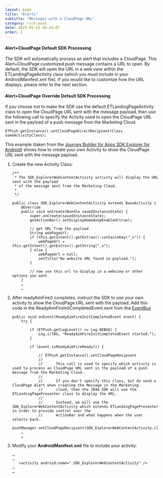```yaml
---
layout: page
title: "Alerts"
subtitle: "Messages with a CloudPage URL"
category: rich-push
date: 2015-05-15 10:24:07
order: 2
---
```


<h4>Alert+CloudPage Default SDK Processing</h4>
The SDK will automatically process an alert that includes a CloudPage. This Alert+CloudPage customized push message contains a URL to open. By default, the SDK will open the URL in a web view within the ETLandingPageActivity class (which you must include in your AndroidManifest.xml file).  If you would like to customize how the URL displays, please refer to the next section.

<h4>Alert+CloudPage Override Default SDK Processing</h4>
If you choose not to make the SDK use the default ETLandingPageActivity class to open the CloudPage URL sent with the message payload, then use the following call to specify the Activity used to open the CloudPage URL sent in the payload of a push message from the Marketing Cloud.

`ETPush.getInstance().setCloudPageDirectRecipient(Class someActivityClass);`

This example (taken from the <a href="https://github.com/ExactTarget/JB4A-SDK-Android/tree/master/JB4A-SDK-Explorer" target="_blank">Journey Builder for Apps SDK Explorer for Android</a>) shows how to create your own Activity to show the CloudPage URL sent with the message payload.

1.  Create the new Activity Class:
    
    ~~~ 
    /**
     * The SDK_ExplorerWebContentActivity activity will display the URL sent with the payload
     * of the message sent from the Marketing Cloud.
     *
     */
    
    public class SDK_ExplorerWebContentActivity extends BaseActivity {
        @Override
        public void onCreate(Bundle savedInstanceState) {
            super.onCreate(savedInstanceState);
            getActionBar().setDisplayHomeAsUpEnabled(true);
    
            // get URL from the payload
            String webPageUrl;
            if (this.getIntent().getExtras().containsKey("_x")) {
                webPageUrl = this.getIntent().getExtras().getString("_x");
            } else {
                webPageUrl = null;
                setTitle("No website URL found in payload.");
            }
    
            // now use this url to display in a webview or other options you want
        }
        …
        …   
    ~~~ 
1.  After readyAimFire() completes, instruct the SDK to use your own activity to show the CloudPage URL sent with the payload. Add this code in the ReadyAimFireInitCompletedEvent sent from the [EventBus](eventbus.html) 

    ~~~ 
    public void onEvent(ReadyAimFireInitCompletedEvent event) {
        try {

            if (ETPush.getLogLevel() <= Log.DEBUG) {
                Log.i(TAG, "ReadyAimFireInitCompletedEvent started.");
            }

            if (event.isReadyAimFireReady()) {
    
                // ETPush.getInstance().setCloudPageRecipient
                //
                //		This call is used to specify which activity is used to process an CloudPage URL sent in the payload of a push message from the Marketing Cloud.
                //
                //		If you don't specify this class, but do send a CloudPage Alert when creating the Message in the Marketing
                //      cloud, then the JB4A SDK will use the ETLandingPagePresenter class to display the URL.
                //
                //		Instead, we will use the SDK_ExplorerWebContentActivity which extends ETLandingPagePresenter in order to provide control over the
                //      ActionBar and what happens when the user selects back.
                pushManager.setCloudPageRecipient(SDK_ExplorerWebContentActivity.class);
        …
        …   
    ~~~ 
1.  Modify your **AndroidManifest.xml** file to include your activity:

    ~~~
    …
    …   
       <activity android:name=".SDK_ExplorerWebContentActivity" />
    …
    …   
    ~~~ 

